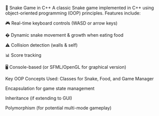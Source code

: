 🐍 Snake Game in C++
A classic Snake game implemented in C++ using object-oriented programming (OOP) principles. Features include:

🎮 Real-time keyboard controls (WASD or arrow keys)

� Dynamic snake movement & growth when eating food

⚠️ Collision detection (walls & self)

📊 Score tracking

🖥️ Console-based (or SFML/OpenGL for graphical version)

Key OOP Concepts Used:
Classes for Snake, Food, and Game Manager

Encapsulation for game state management

Inheritance (if extending to GUI)

Polymorphism (for potential multi-mode gameplay)
